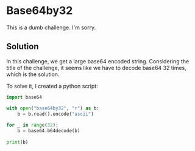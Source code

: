 # Base64by32
This is a dumb challenge. I'm sorry.

## Solution
In this challenge, we get a large base64 encoded string. Considering the title of the challenge, it seems like we have to decode base64 32 times, which is the solution.

To solve it, I created a python script:

```python
import base64

with open("base64by32", "r") as b:
    b = b.read().encode("ascii")  
    
for _ in range(32):
    b = base64.b64decode(b)
    
print(b)
```